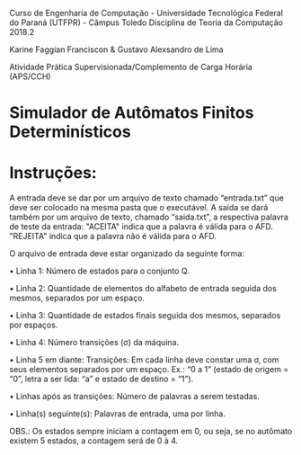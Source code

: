 Curso de Engenharia de Computação - Universidade Tecnológica Federal do Paraná (UTFPR) - Câmpus Toledo
Disciplina de Teoria da Computação
2018.2

Karine Faggian Franciscon &
Gustavo Alexsandro de Lima

Atividade Prática Supervisionada/Complemento de Carga Horária (APS/CCH)

# Simulador de Autômatos Finitos Determinísticos

# Instruções:

A entrada deve se dar por um arquivo de texto chamado “entrada.txt” que deve ser colocado na mesma pasta que o executável.
A saída se dará também por um arquivo de texto, chamado “saida.txt”, a respectiva palavra de teste da entrada:
"ACEITA" indica que a palavra é válida para o AFD.
"REJEITA" indica que a palavra não é válida para o AFD.

O arquivo de entrada deve estar organizado da seguinte forma:

• Linha 1: Número de estados para o conjunto Q.

• Linha 2: Quantidade de elementos do alfabeto de entrada seguida dos mesmos, separados por um espaço. 

• Linha 3: Quantidade de estados finais seguida dos mesmos, separados por espaços.

• Linha 4: Número transições (σ) da máquina.

• Linha 5 em diante: Transições: Em cada linha deve constar uma σ, 
com seus elementos separados por um espaço. 
Ex.: “0 a 1” (estado de origem = “0”, letra a ser lida: “a” e estado de destino = “1”).

• Linhas após as transições: Número de palavras a serem testadas.

• Linha(s) seguinte(s): Palavras de entrada, uma por linha.

OBS.: Os estados sempre iniciam a contagem em 0, ou seja, se no autômato existem 5 estados, a contagem será de 0 à 4.

